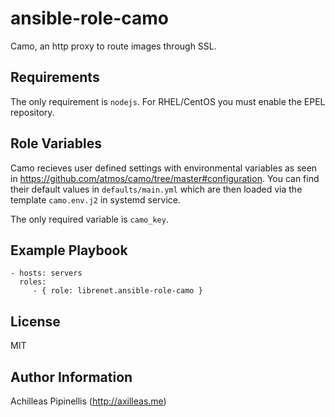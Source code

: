ansible-role-camo
=========

Camo, an http proxy to route images through SSL.

Requirements
------------

The only requirement is `nodejs`. For RHEL/CentOS you must enable the EPEL
repository.

Role Variables
--------------

Camo recieves user defined settings with environmental variables as seen in
<https://github.com/atmos/camo/tree/master#configuration>. You can find their
default values in `defaults/main.yml` which are then loaded via the template
`camo.env.j2` in systemd service.

The only required variable is `camo_key`.

Example Playbook
----------------

```
- hosts: servers
  roles:
     - { role: librenet.ansible-role-camo }
```

License
-------

MIT

Author Information
------------------

Achilleas Pipinellis (http://axilleas.me)
